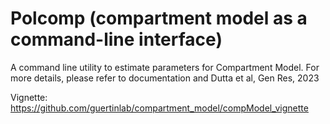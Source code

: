 # Polcomp (compartment model as a command-line interface)

A command line utility to estimate parameters for Compartment Model. For more details, please refer to documentation and Dutta et al, Gen Res, 2023

Vignette: https://github.com/guertinlab/compartment_model/compModel_vignette

